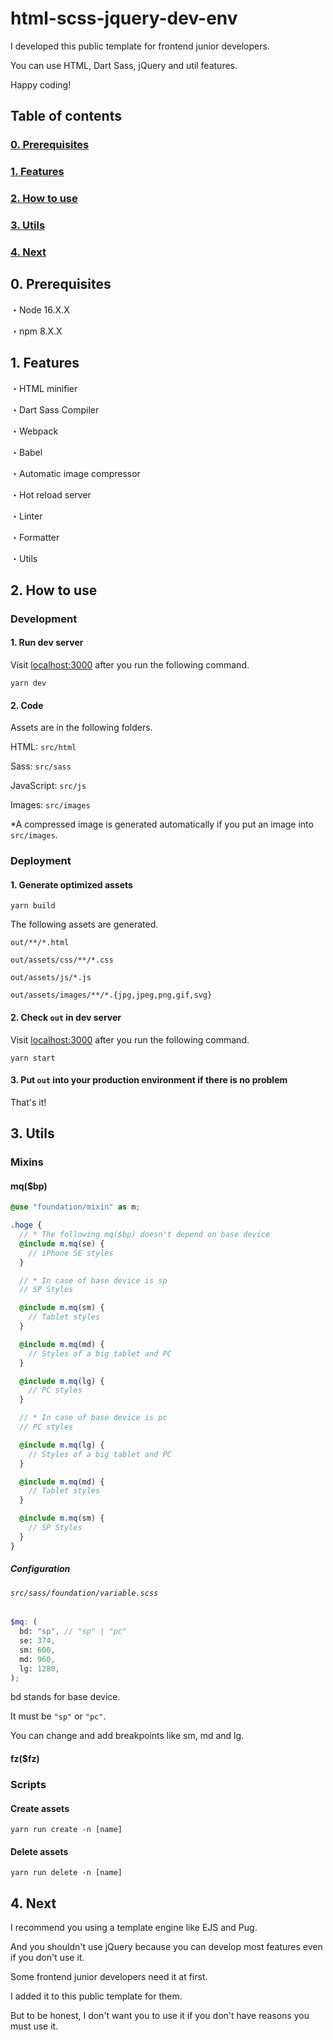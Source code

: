 # html-scss-jquery-dev-env

I developed this public template for frontend junior developers.

You can use HTML, Dart Sass, jQuery and util features.

Happy coding!

## Table of contents

### [0. Prerequisites](#prerequisites)

### [1. Features](#features)

### [2. How to use](#how-to-use)

### [3. Utils](#utils)

### [4. Next](#next)

<h2 id="prerequisites">0. Prerequisites</h2>

・Node 16.X.X

・npm 8.X.X

<h2 id="features">1. Features</h2>

・HTML minifier

・Dart Sass Compiler

・Webpack

・Babel

・Automatic image compressor

・Hot reload server

・Linter

・Formatter

・Utils

<h2 id="how-to-use">2. How to use</h2>

### Development

#### 1. Run dev server

Visit [localhost:3000](http://localhost:3000) after you run the following command.

```shell
yarn dev
```

#### 2. Code

Assets are in the following folders.

HTML: `src/html`

Sass: `src/sass`

JavaScript: `src/js`

Images: `src/images`

*A compressed image is generated automatically if you put an image into `src/images`.

### Deployment

#### 1. Generate optimized assets

```shell
yarn build
```

The following assets are generated.

`out/**/*.html`

`out/assets/css/**/*.css`

`out/assets/js/*.js`

`out/assets/images/**/*.{jpg,jpeg,png,gif,svg}`

#### 2. Check `out` in dev server

Visit [localhost:3000](http://localhost:3000) after you run the following command.

```shell
yarn start
```

#### 3. Put `out` into your production environment if there is no problem

That's it!

<h2 id="utils">3. Utils</h2>

### Mixins

#### mq($bp)

```scss
@use "foundation/mixin" as m;

.hoge {
  // * The following mq($bp) doesn't depend on base device
  @include m.mq(se) {
    // iPhone SE styles
  }

  // * In case of base device is sp
  // SP Styles

  @include m.mq(sm) {
    // Tablet styles
  }

  @include m.mq(md) {
    // Styles of a big tablet and PC
  }

  @include m.mq(lg) {
    // PC styles
  }

  // * In case of base device is pc
  // PC styles

  @include m.mq(lg) {
    // Styles of a big tablet and PC
  }

  @include m.mq(md) {
    // Tablet styles
  }

  @include m.mq(sm) {
    // SP Styles
  }
}
```

##### Configuration

###### `src/sass/foundation/variable.scss`

```scss
$mq: (
  bd: "sp", // "sp" | "pc"
  se: 374,
  sm: 600,
  md: 960,
  lg: 1280,
);
```

bd stands for base device.

It must be `"sp"` or `"pc"`.

You can change and add breakpoints like sm, md and lg.

#### fz($fz)

### Scripts

#### Create assets

```shell
yarn run create -n [name]
```

#### Delete assets

```shell
yarn run delete -n [name]
```

<h2 id="next">4. Next</h2>

I recommend you using a template engine like EJS and Pug.

And you shouldn't use jQuery because you can develop most features even if you don't use it.

Some frontend junior developers need it at first.

I added it to this public template for them.

But to be honest, I don't want you to use it if you don't have reasons you must use it.
